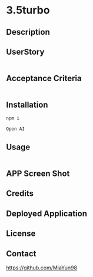 # 3.5turbo

## Description 


## UserStory 

```md

```

## Acceptance Criteria

```md

```

## Installation 

```md
npm i

Open AI 
```

## Usage 

```md

```

## APP Screen Shot 



## Credits 




## Deployed Application 



## License 



## Contact 
https://github.com/MiaYun98
